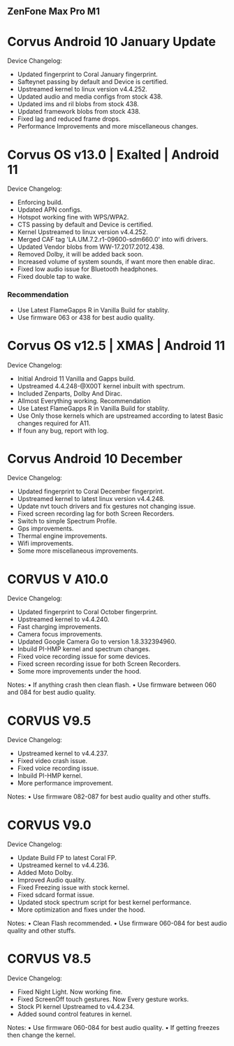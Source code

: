 ## ZenFone Max Pro M1

# Corvus Android 10 January Update
Device Changelog:
- Updated fingerprint to Coral January fingerprint.
- Safteynet passing by default and Device is certified.
- Upstreamed kernel to linux version v4.4.252.
- Updated audio and media configs from stock 438.
- Updated ims and ril blobs from stock 438.
- Updated framework blobs from stock 438.
- Fixed lag and reduced frame drops.
- Performance Improvements and more miscellaneous changes.

# Corvus OS v13.0 | Exalted | Android 11
Device Changelog:
- Enforcing build.
- Updated APN configs.
- Hotspot working fine with WPS/WPA2.
- CTS passing by default and Device is certified.
- Kernel Upstreamed to linux version v4.4.252.
- Merged CAF tag 'LA.UM.7.2.r1-09600-sdm660.0' into wifi drivers.
- Updated Vendor blobs from WW-17.2017.2012.438.
- Removed Dolby, it will be added back soon.
- Increased volume of system sounds, if want more then enable dirac.
- Fixed low audio issue for Bluetooth headphones.
- Fixed double tap to wake.
### Recommendation
- Use Latest FlameGapps R in Vanilla Build for stablity.
- Use firmware 063 or 438 for best audio quality.

# Corvus OS v12.5 | XMAS | Android 11
Device Changelog:
- Initial Android 11 Vanilla and Gapps build.
- Upstreamed 4.4.248-@X00T kernel inbuilt with spectrum.
- Included Zenparts, Dolby And Dirac.
- Allmost Everything working.
Recommendation
- Use Latest FlameGapps R in Vanilla Build for stablity.
- Use Only those kernels which are upstreamed according to latest Basic changes required for A11.
- If foun any bug, report with log.

# Corvus Android 10 December
Device Changelog:
- Updated fingerprint to Coral December fingerprint.
- Upstreamed kernel to latest linux version v4.4.248.
- Update nvt touch drivers and fix gestures not changing issue.
- Fixed screen recording lag for both Screen Recorders.
- Switch to simple Spectrum Profile.
- Gps improvements.
- Thermal engine improvements.
- Wifi improvements.
- Some more miscellaneous improvements.


# CORVUS V A10.0
Device Changelog:
- Updated fingerprint to Coral October fingerprint.
- Upstreamed kernel to v4.4.240.
- Fast charging improvements.
- Camera focus improvements.
- Updated Google Camera Go to version 1.8.332394960.
- Inbuild PI-HMP kernel and spectrum changes.
- Fixed voice recording issue for some devices.
- Fixed screen recording issue for both Screen Recorders.
- Some more improvements under the hood.

Notes:
• If anything crash then clean flash.
• Use firmware between 060 and 084 for best audio quality.

# CORVUS V9.5
Device Changelog:
- Upstreamed kernel to v4.4.237.
- Fixed video crash issue.
- Fixed voice recording issue.
- Inbuild PI-HMP kernel.
- More performance improvement.

Notes:
• Use firmware 082-087 for best audio quality and other stuffs.

# CORVUS V9.0
Device Changelog:
- Update Build FP to latest Coral FP.
- Upstreamed kernel to v4.4.236.
- Added Moto Dolby.
- Improved Audio quality.
- Fixed Freezing issue with stock kernel.
- Fixed sdcard format issue.
- Updated stock spectrum script for best kernel performance.
- More optimization and fixes under the hood.

Notes:
• Clean Flash recommended.
• Use firmware 060-084 for best audio quality and other stuffs.

# CORVUS V8.5
Device Changelog:
- Fixed Night Light. Now working fine.
- Fixed ScreenOff touch gestures. Now Every gesture works.
- Stock PI kernel Upstreamed to v4.4.234.
- Added sound control features in kernel.

Notes:
• Use firmware 060-084 for best audio quality.
• If getting freezes then change the kernel.
